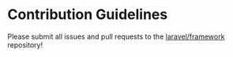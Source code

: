 
# Contribution Guidelines

Please submit all issues and pull requests to the [laravel/framework](http://github.com/laravel/framework) repository!
